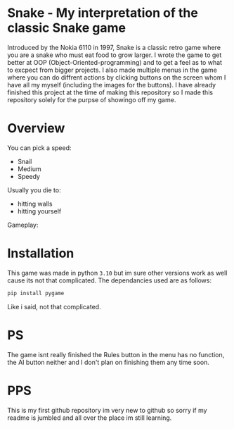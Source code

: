 # Snake - My interpretation of the classic Snake game 
Introduced by the Nokia 6110 in 1997, Snake is a classic retro game where you are a snake who must eat food to grow larger. I wrote the game to get better at OOP (Object-Oriented-programming) and to get a feel as to what to excpect from bigger projects. I also made multiple menus in the game where you can do diffrent actions by clicking buttons on the screen whom I have all my myself (including the images for the buttons). I have already finished this project at the time of making this repository so I made this repository solely for the purpse of showingo off my game.

# Overview
You can pick a speed:
- Snail 
- Medium
- Speedy

<Speed Menu>

Usually you die to:
- hitting walls 
- hitting yourself

<death1> <death2>

Gameplay:
<gameplay>

# Installation
This game was made in python `3.10` but im sure other versions work as well cause its not that complicated. The dependancies used are as follows:
```bash
pip install pygame
```
Like i said, not that complicated.

# PS
The game isnt really finished the Rules button in the menu has no function, the AI button neither and I don't plan on finishing them any time soon.

# PPS 
This is my first github repository im very new to github so sorry if my readme is jumbled and all over the place im still learning.
